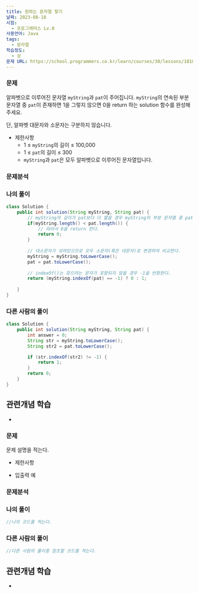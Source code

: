 ```yaml
---
title: 원하는 문자열 찾기
날짜: 2023-08-18
시험:
  - 프로그래머스 Lv.0
사용언어: Java
tags:
  - 문자열
학습정도:
  - 상
문제 URL: https://school.programmers.co.kr/learn/courses/30/lessons/181878
---
```

### 문제

알파벳으로 이루어진 문자열 `myString`과 `pat`이 주어집니다. `myString`의 연속된 부분 문자열 중 `pat`이 존재하면 1을 그렇지 않으면 0을 return 하는 solution 함수를 완성해 주세요.

단, 알파벳 대문자와 소문자는 구분하지 않습니다.

- 제한사항
    - 1 ≤ `myString`의 길이 ≤ 100,000
    - 1 ≤ `pat`의 길이 ≤ 300
    - `myString`과 `pat`은 모두 알파벳으로 이루어진 문자열입니다.

### 문제분석

### 나의 풀이

```java
class Solution {
    public int solution(String myString, String pat) {
        // myString의 길이가 pat보다 더 짧을 경우 myString의 부분 문자열 중 pat와 같은 문자열이 있을 수 없다.
        if(myString.length() < pat.length()) {
            // 따라서 0을 return 한다.
            return 0;
        }
        
        // 대소문자가 섞여있으므로 모두 소문자(혹은 대문자)로 변경하여 비교한다.
        myString = myString.toLowerCase();
        pat = pat.toLowerCase();
        
        // indexOf()는 찾으려는 문자가 포함되지 않을 경우 -1을 반환한다.
        return (myString.indexOf(pat) == -1) ? 0 : 1;
            
    }
}
```

### 다른 사람의 풀이

```java
class Solution {
    public int solution(String myString, String pat) {
        int answer = 0;
        String str = myString.toLowerCase();
        String str2 = pat.toLowerCase();

        if (str.indexOf(str2) != -1) {
            return 1;
        }
        return 0;
    }
}
```

## 관련개념 학습

- 

### 문제

문제 설명을 적는다.

- 제한사항
    
    
- 입출력 예
    
    

### 문제분석

### 나의 풀이

```java
//나의 코드를 적는다.
```

### 다른 사람의 풀이

```java
//다른 사람의 풀이중 참조할 코드를 적는다.
```

## 관련개념 학습

-